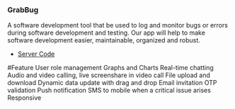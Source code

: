 ### GrabBug 
A software development tool that be used to log and monitor bugs or errors during software development and testing. Our app will help to make software development easier, maintainable, organized and robust.

- [Server Code](https://github.com/blooming-volcanoes/GrabBug-Server)


#Feature 
User role management
Graphs and Charts
Real-time chatting
Audio and video calling, live screenshare in video call
File upload and download
Dynamic data update with drag and drop
Email invitation
OTP validation
Push notification
SMS to mobile when a critical issue arises
Responsive
